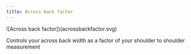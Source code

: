 ```yaml
---
title: Across back factor
---
```


![Across back factor])(acrossbackfactor.svg)

Controls your across back width as a factor of your shoulder to shoulder measurement